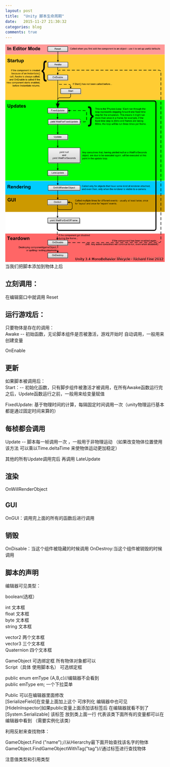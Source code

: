 ```yaml
---
layout: post
title:  "Unity 脚本生命周期"
date:   2015-11-27 21:30:32
categories: blog
comments: true
---
```

![1](/images/1.png)
当我们把脚本添加到物体上后
<h2>立刻调用：</h2>
在编辑窗口中就调用
Reset    

<h2>运行游戏后：</h2>

只要物体是存在的调用：<br>
Awake   --  初始函数，无论脚本组件是否被激活，游戏开始时 自动调用，一般用来创建变量 

OnEnable 

<h2>更新</h2>
如果脚本被调用后：<br>
Start：--  初始化函数，只有脚步组件被激活才被调用，在所有Awake函数运行完之后，Update函数运行之前，一般用来给变量赋值

FixedUpdate: 基于物理时间的计算，每隔固定时间调用一次（unity物理运行基本都是通过固定时间来算的）

<h2>每桢都会调用</h2>
Update  --  脚本每一帧调用一次 ，一般用于非物理运动
（如果改变物体位置使用该方法 可以乘以Time.deltaTime 来使物体运动更加稳定）

其他的所有Update调用完后 再调用
LateUpdate

<h2>渲染</h2>
OnWillRenderObject  

<h2>GUI</h2>
OnGUI：调用完上面的所有的函数后进行调用


<h2>销毁</h2>
OnDisable：当这个组件被隐藏的时候调用     
OnDestroy:当这个组件被销毁的时候调用


<h2>脚本的声明</h2>

编辑器可见类型：

boolean(选框）

int 文本框    
float 文本框    
byte 文本框   
string 文本框    

vector2 两个文本框    
vector3 三个文本框    
Quaternion 四个文本框    

GameObject  可选绑定框  所有物体对象都可以    
Script（具体 使用脚本名）  可选绑定框     
 
public enum emType {A,B,c}//编辑器不会看到    
public emType  em;     一个下拉菜单    

Public 可以在编辑器里面修改     
[SerializeField]在变量上面加上这个 可序列化  编辑器中也可见    
[HideInInspector]如果public变量上面添加该标签后 在编辑器就看不到了    
[System.Serializable] 该标签 放到类上面一行   代表该类下面所有的变量都可以在编辑器中看到 （需要实例化该类）    

利用反射来查找物体：    

GameObject.Find ("name");//从Hierarchy最下面开始查找该名字的物体     
GameObject.FindGameObjectWithTag("tag")//通过标签进行查找物体

注意值类型和引用类型

